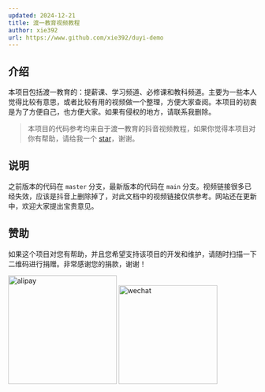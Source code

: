 ```yaml
---
updated: 2024-12-21
title: 渡一教育视频教程
author: xie392
url: https://www.github.com/xie392/duyi-demo
---
```


## 介绍

本项目包括渡一教育的：提薪课、学习频道、必修课和教科频道。主要为一些本人觉得比较有意思，或者比较有用的视频做一个整理，方便大家查阅。本项目的初衷是为了方便自己，也方便大家。如果有侵权的地方，请联系我删除。

> 本项目的代码参考均来自于渡一教育的抖音视频教程，如果你觉得本项目对你有帮助，请给我一个 [star](https://github.com/xie392/duyi-demo)，谢谢。


## 说明

之前版本的代码在 `master` 分支，最新版本的代码在 `main` 分支。视频链接很多已经失效，应该是抖音上删除掉了，对此文档中的视频链接仅供参考。网站还在更新中，欢迎大家提出宝贵意见。


## 赞助

如果这个项目对您有帮助，并且您希望支持该项目的开发和维护，请随时扫描一下二维码进行捐赠。非常感谢您的捐款，谢谢！

<Flex>
  <img width="220" alt="alipay" src="/images/alipay.jpg" />
  <img width="200" alt="wechat" src="/images/wechat.jpg" />
</Flex>
